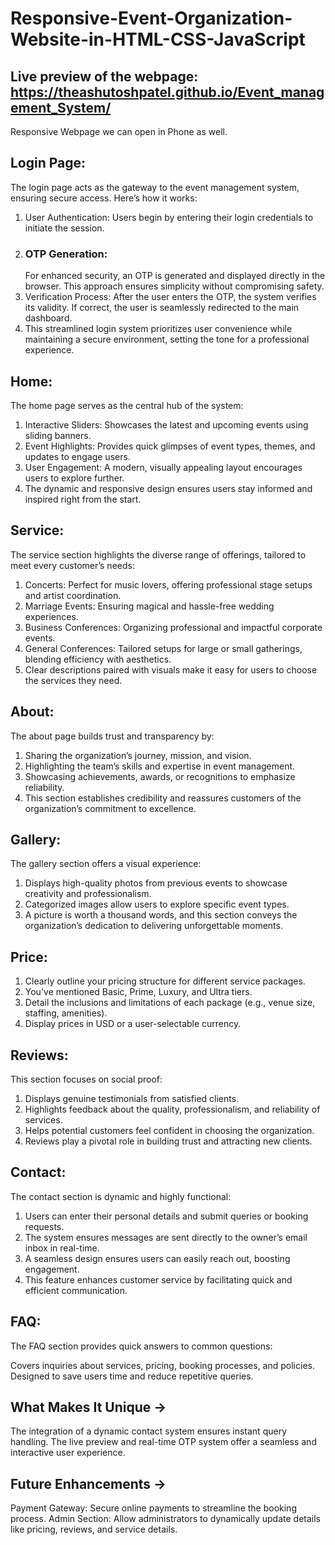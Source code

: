 # Responsive-Event-Organization-Website-in-HTML-CSS-JavaScript
## Live preview of the webpage: https://theashutoshpatel.github.io/Event_management_System/
Responsive Webpage we can open in Phone as well.
## Login Page:
The login page acts as the gateway to the event management system, ensuring secure access. Here’s how it works:

1. User Authentication: Users begin by entering their login credentials to initiate the session.
2. ### OTP Generation:
      For enhanced security, an OTP is generated and displayed directly in the browser. This approach ensures simplicity without compromising safety.
3. Verification Process: After the user enters the OTP, the system verifies its validity. If correct, the user is seamlessly redirected to the main dashboard.
4. This streamlined login system prioritizes user convenience while maintaining a secure environment, setting the tone for a professional experience.

## Home:
The home page serves as the central hub of the system:

1. Interactive Sliders: Showcases the latest and upcoming events using sliding banners.
2. Event Highlights: Provides quick glimpses of event types, themes, and updates to engage users.
3. User Engagement: A modern, visually appealing layout encourages users to explore further.
4. The dynamic and responsive design ensures users stay informed and inspired right from the start.

## Service:
The service section highlights the diverse range of offerings, tailored to meet every customer’s needs:

1. Concerts: Perfect for music lovers, offering professional stage setups and artist coordination.
2. Marriage Events: Ensuring magical and hassle-free wedding experiences.
3. Business Conferences: Organizing professional and impactful corporate events.
4. General Conferences: Tailored setups for large or small gatherings, blending efficiency with aesthetics.
5. Clear descriptions paired with visuals make it easy for users to choose the services they need.

## About:
The about page builds trust and transparency by:

1. Sharing the organization’s journey, mission, and vision.
2. Highlighting the team’s skills and expertise in event management.
3. Showcasing achievements, awards, or recognitions to emphasize reliability.
4. This section establishes credibility and reassures customers of the organization’s commitment to excellence.

## Gallery:
The gallery section offers a visual experience:

1. Displays high-quality photos from previous events to showcase creativity and professionalism.
2. Categorized images allow users to explore specific event types.
3. A picture is worth a thousand words, and this section conveys the organization’s dedication to delivering unforgettable moments.

## Price:
1. Clearly outline your pricing structure for different service packages.
2. You've mentioned Basic, Prime, Luxury, and Ultra tiers.
3. Detail the inclusions and limitations of each package (e.g., venue size, staffing, amenities).
4. Display prices in USD or a user-selectable currency.

## Reviews:
This section focuses on social proof:

1. Displays genuine testimonials from satisfied clients.
2. Highlights feedback about the quality, professionalism, and reliability of services.
3. Helps potential customers feel confident in choosing the organization.
4. Reviews play a pivotal role in building trust and attracting new clients.

## Contact:
The contact section is dynamic and highly functional:
1. Users can enter their personal details and submit queries or booking requests.
2. The system ensures messages are sent directly to the owner’s email inbox in real-time.
3. A seamless design ensures users can easily reach out, boosting engagement.
4. This feature enhances customer service by facilitating quick and efficient communication.

## FAQ:
The FAQ section provides quick answers to common questions:

Covers inquiries about services, pricing, booking processes, and policies.
Designed to save users time and reduce repetitive queries.

## What Makes It Unique ->
The integration of a dynamic contact system ensures instant query handling.
The live preview and real-time OTP system offer a seamless and interactive user experience.

## Future Enhancements -> 
Payment Gateway: Secure online payments to streamline the booking process.
Admin Section: Allow administrators to dynamically update details like pricing, reviews, and service details.

